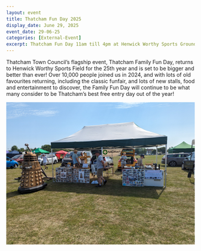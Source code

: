 ```yaml
---
layout: event
title: Thatcham Fun Day 2025
display_date: June 29, 2025
event_date: 29-06-25
categories: [External-Event]
excerpt: Thatcham Fun Day 11am till 4pm at Henwick Worthy Sports Ground 
---
```


Thatcham Town Council’s flagship event, Thatcham Family Fun Day, returns to Henwick Worthy Sports Field for the 25th year and is set to be bigger and better than ever! Over 10,000 people joined us in 2024, and with lots of old favourites returning, including the classic funfair, and lots of new stalls, food and entertainment to discover, the Family Fun Day will continue to be what many consider to be Thatcham’s best free entry day out of the year!

![](/images/family-fun-23.png)
